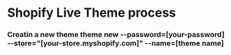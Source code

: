 # Shopify Live Theme  process

### Creatin a new theme theme new --password=[your-password] --store="[your-store.myshopify.com]" --name=[theme name]   
